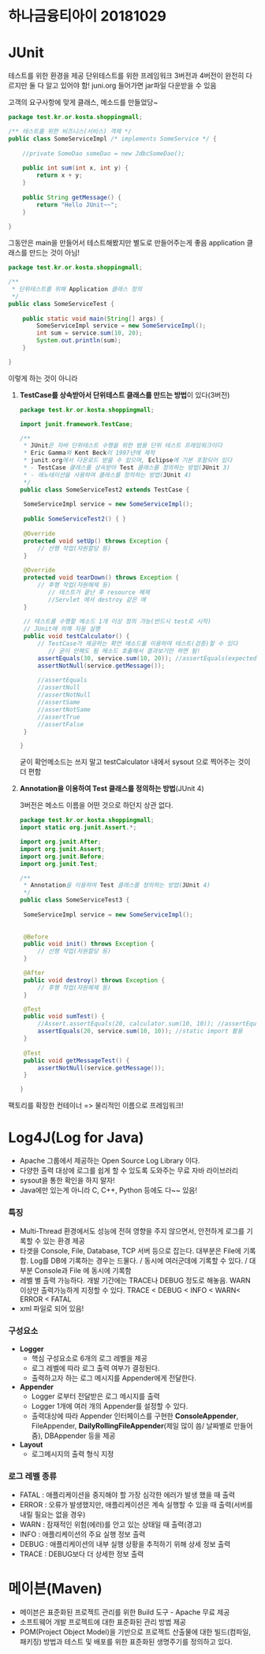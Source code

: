 # 하나금융티아이 20181029

# JUnit 

테스트를 위한 환경을 제공
단위테스트를 위한 프레임워크
3버전과 4버전이 완전히 다르지만 둘 다 알고 있어야 함!
juni.org 들어가면 jar파일 다운받을 수 있음

고객의 요구사항에 맞게 클래스, 메소드를 만들었당~

``` java
package test.kr.or.kosta.shoppingmall;

/** 테스트를 위한 비즈니스(서비스) 객체 */
public class SomeServiceImpl /* implements SomeService */ {
	
	//private SomeDao someDao = new JdbcSomeDao();
	
	public int sum(int x, int y) {
		return x + y;
	}
	
	public String getMessage() {
		return "Hello JUnit~~";
	}
	
}
```

그동안은 main을 만들어서 테스트해봤지만 별도로 만들어주는게 좋음
application 클래스를 만드는 것이 아님!

``` java
package test.kr.or.kosta.shoppingmall;

/** 
 * 단위테스트를 위해 Application 클래스 정의
 */
public class SomeServiceTest {
	
	public static void main(String[] args) {
		SomeServiceImpl service = new SomeServiceImpl();
		int sum = service.sum(10, 20);
		System.out.println(sum);
	}

}
```

이렇게 하는 것이 아니라

1. **TestCase를 상속받아서 단위테스트 클래스를 만드는 방법**이 있다(3버전)

   ``` java
   package test.kr.or.kosta.shoppingmall;
   
   import junit.framework.TestCase;
   
   /**
    * JUnit은 자바 단위테스트 수행을 위한 범용 단위 테스트 프레임워크이다
    * Eric Gamma와 Kent Beck이 1997년에 제작
    * junit.org에서 다운로드 받을 수 있으며, Eclipse에 기본 포함되어 있다
    * - TestCase 클래스를 상속받아 Test 클래스를 정의하는 방법(JUnit 3)
    * - 애노테이션을 사용하여 클래스를 정의하는 방법(JUnit 4) 
    */
   public class SomeServiceTest2 extends TestCase {
   	
   	SomeServiceImpl service = new SomeServiceImpl();
   	
   	public SomeServiceTest2() {	}
   	
   	@Override
   	protected void setUp() throws Exception {
   		// 선행 작업(자원할당 등)
   	}
   	
   	@Override
   	protected void tearDown() throws Exception {
   		// 후행 작업(자원해제 등)
           // 테스트가 끝난 후 resource 해제
           //Servlet 에서 destroy 같은 애
   	}
   	
   	// 테스트를 수행할 메소드 1개 이상 정의 가능(반드시 test로 시작)
   	// JUnit에 의해 자동 실행
   	public void testCalculator() {
   		// TestCase가 제공하는 확언 메소드를 이용하여 테스트(검증)할 수 있다
           // 굳이 안해도 됨 메소드 호출해서 결과보기만 하면 됨!
   		assertEquals(30, service.sum(10, 20)); //assertEquals(expected, actual);
   		assertNotNull(service.getMessage());
   		
   		//assertEquals
   		//assertNull
   		//assertNotNull
   		//assertSame
   		//assertNotSame
   		//assertTrue
   		//assertFalse
   	}
   
   }
   ```

   굳이 확언메소드는 쓰지 말고 testCalculator 내에서 sysout 으로 찍어주는 것이 더 편함

2. **Annotation을 이용하여 Test 클래스를 정의하는 방법**(JUnit 4)

   3버전은 메소드 이름을 어떤 것으로 하던지 상관 없다.

   ``` java
   package test.kr.or.kosta.shoppingmall;
   import static org.junit.Assert.*;
   
   import org.junit.After;
   import org.junit.Assert;
   import org.junit.Before;
   import org.junit.Test;
   
   /**
    * Annotation을 이용하여 Test 클래스를 정의하는 방법(JUnit 4)
    */
   public class SomeServiceTest3 {
   	
   	SomeServiceImpl service = new SomeServiceImpl();
   	
   	
   	@Before
   	public void init() throws Exception {
   		// 선행 작업(자원할당 등)
   	}
   
   	@After
   	public void destroy() throws Exception {
   		// 후행 작업(자원해제 등)
   	}
   
   	@Test
   	public void sumTest() {
   		//Assert.assertEquals(20, calculator.sum(10, 10)); //assertEquals(expected, actual);
   		assertEquals(20, service.sum(10, 10)); //static import 활용
   	}
   	
   	@Test
   	public void getMessageTest() {
   		assertNotNull(service.getMessage());
   	}
   
   }
   ```

팩토리를 확장한 컨테이너 => 물리적인 이름으로 프레임워크!



# Log4J(Log for Java)

- Apache 그룹에서 제공하는 Open Source Log Library 이다.
- 다양한 출력 대상에 로그를 쉽게 할 수 있도록 도와주는 무료 자바 라이브러리
- sysout을 통한 확인을 하지 말자!
- Java에만 있는게 아니라 C, C++, Python 등에도 다~~ 있음!

### 특징

- Multi-Thread 환경에서도 성능에 전혀 영향을 주지 않으면서, 안전하게 로그를 기록할 수 있는 환경 제공
- 타겟을 Console, File, Database, TCP 서버 등으로 잡는다. 대부분은 File에 기록함. Log를 DB에 기록하는 경우는 드물다. / 동시에 여러군데에 기록할 수 있다. / 대부분 Console과 File 에 동시에 기록함
- 레벨 별 출력 가능하다. 개발 기간에는 TRACE나 DEBUG 정도로 해놓음. WARN 이상만 출력가능하게 지정할 수 있다.
  TRACE < DEBUG < INFO < WARN< ERROR < FATAL
- xml 파일로 되어 있음! 

### 구성요소

- **Logger**
  - 핵심 구성요소로 6개의 로그 레벨을 제공
  - 로그 레벨에 따라 로그 출력 여부가 결정된다.
  - 출력하고자 하는 로그 메시지를 Appender에게 전달한다.
- **Appender**
  - Logger 로부터 전달받은 로그 메시지를 출력
  - Logger 1개에 여러 개의 Appender를 설정할 수 있다.
  - 출력대상에 따라 Appender 인터페이스를 구현한 **ConsoleAppender**, FileAppender, **DailyRollingFileAppender**(제일 많이 씀/ 날짜별로 만들어줌), DBAppender 등을 제공
- **Layout**
  - 로그메시지의 출력 형식 지정

### 로그 레벨 종류

- FATAL : 애플리케이션을 중지해야 할 가장 심각한 에러가 발생 했을 때 출력
- ERROR : 오류가 발생했지만, 애플리케이션은 계속 실행할 수 있을 때 출력(서버를 내릴 필요는 없을 경우)
- WARN : 잠재적인 위험(에러)를 안고 있는 상태일 때 출력(경고)
- INFO : 애플리케이션의 주요 실행 정보 출력
- DEBUG : 애플리케이션의 내부 실행 상황을 추적하기 위해 상세 정보 출력
- TRACE : DEBUG보다 더 상세한 정보 출력





# 메이븐(Maven)

- 메이븐은 표준화된 프로젝트 관리를 위한 Build 도구 - Apache 무료 제공
- 소프트웨어 개발 프로젝트에 대한 표준화된 관리 방법 제공
- POM(Project Object Model)을 기반으로 프로젝트 산출물에 대한 빌드(컴파일, 패키징) 방법과 테스트 및 배포를 위한 표준화된 생명주기를 정의하고 있다.

